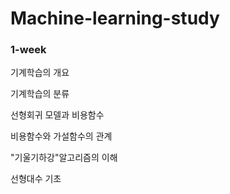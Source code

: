 # Machine-learning-study

<h3>1-week</h3>

기계학습의 개요

기계학습의 분류

선형회귀 모델과 비용함수

비용함수와 가설함수의 관계

"기울기하강"알고리즘의 이해

선형대수 기초
